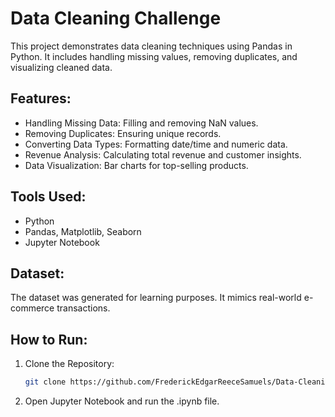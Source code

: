 # Data Cleaning Challenge
This project demonstrates data cleaning techniques using Pandas in Python. It includes handling missing values, removing duplicates, and visualizing cleaned data.

## Features:
- Handling Missing Data: Filling and removing NaN values.
- Removing Duplicates: Ensuring unique records.
- Converting Data Types: Formatting date/time and numeric data.
- Revenue Analysis: Calculating total revenue and customer insights.
- Data Visualization: Bar charts for top-selling products.

## Tools Used:
- Python
- Pandas, Matplotlib, Seaborn
- Jupyter Notebook

## Dataset:
The dataset was generated for learning purposes. It mimics real-world e-commerce transactions.

## How to Run:
1. Clone the Repository:
   ```bash
   git clone https://github.com/FrederickEdgarReeceSamuels/Data-Cleaning-Challenge.git

2. Open Jupyter Notebook and run the .ipynb file.
